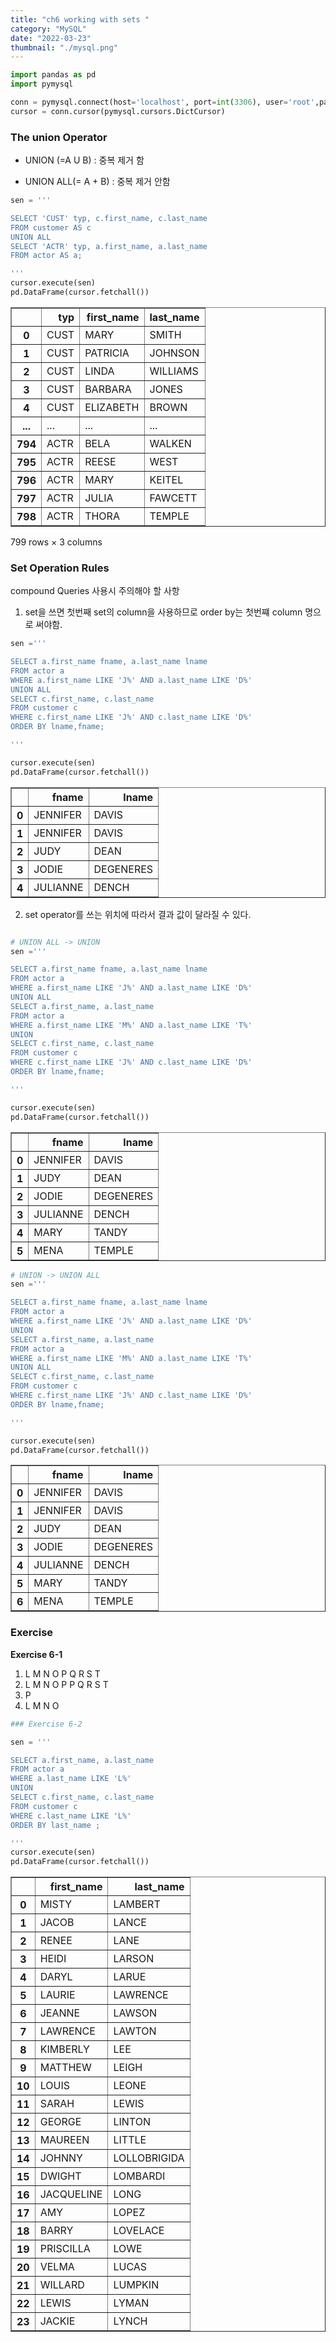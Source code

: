 ```yaml
---
title: "ch6 working with sets "
category: "MySQL"
date: "2022-03-23"
thumbnail: "./mysql.png"
---
```


```python
import pandas as pd
import pymysql

conn = pymysql.connect(host='localhost', port=int(3306), user='root',passwd='1234', db='sakila')
cursor = conn.cursor(pymysql.cursors.DictCursor)
```

### The union Operator

- UNION (=A U B) : 중복 제거 함

- UNION ALL(= A + B) : 중복 제거 안함

```python
sen = '''

SELECT 'CUST' typ, c.first_name, c.last_name
FROM customer AS c
UNION ALL
SELECT 'ACTR' typ, a.first_name, a.last_name
FROM actor AS a;

'''
cursor.execute(sen)
pd.DataFrame(cursor.fetchall())
```

<div>
<style scoped>
    .dataframe tbody tr th:only-of-type {
        vertical-align: middle;
    }

    .dataframe tbody tr th {
        vertical-align: top;
    }

    .dataframe thead th {
        text-align: right;
    }

</style>
<table border="1" class="dataframe">
  <thead>
    <tr style="text-align: right;">
      <th></th>
      <th>typ</th>
      <th>first_name</th>
      <th>last_name</th>
    </tr>
  </thead>
  <tbody>
    <tr>
      <th>0</th>
      <td>CUST</td>
      <td>MARY</td>
      <td>SMITH</td>
    </tr>
    <tr>
      <th>1</th>
      <td>CUST</td>
      <td>PATRICIA</td>
      <td>JOHNSON</td>
    </tr>
    <tr>
      <th>2</th>
      <td>CUST</td>
      <td>LINDA</td>
      <td>WILLIAMS</td>
    </tr>
    <tr>
      <th>3</th>
      <td>CUST</td>
      <td>BARBARA</td>
      <td>JONES</td>
    </tr>
    <tr>
      <th>4</th>
      <td>CUST</td>
      <td>ELIZABETH</td>
      <td>BROWN</td>
    </tr>
    <tr>
      <th>...</th>
      <td>...</td>
      <td>...</td>
      <td>...</td>
    </tr>
    <tr>
      <th>794</th>
      <td>ACTR</td>
      <td>BELA</td>
      <td>WALKEN</td>
    </tr>
    <tr>
      <th>795</th>
      <td>ACTR</td>
      <td>REESE</td>
      <td>WEST</td>
    </tr>
    <tr>
      <th>796</th>
      <td>ACTR</td>
      <td>MARY</td>
      <td>KEITEL</td>
    </tr>
    <tr>
      <th>797</th>
      <td>ACTR</td>
      <td>JULIA</td>
      <td>FAWCETT</td>
    </tr>
    <tr>
      <th>798</th>
      <td>ACTR</td>
      <td>THORA</td>
      <td>TEMPLE</td>
    </tr>
  </tbody>
</table>
<p>799 rows × 3 columns</p>
</div>

### Set Operation Rules

compound Queries 사용시 주의해야 할 사항

1.  set을 쓰면 첫번째 set의 column을 사용하므로 order by는 첫번쨰 column 명으로 써야함.

```python
sen ='''

SELECT a.first_name fname, a.last_name lname
FROM actor a
WHERE a.first_name LIKE 'J%' AND a.last_name LIKE 'D%'
UNION ALL
SELECT c.first_name, c.last_name
FROM customer c
WHERE c.first_name LIKE 'J%' AND c.last_name LIKE 'D%'
ORDER BY lname,fname;

'''

cursor.execute(sen)
pd.DataFrame(cursor.fetchall())
```

<div>
<style scoped>
    .dataframe tbody tr th:only-of-type {
        vertical-align: middle;
    }

    .dataframe tbody tr th {
        vertical-align: top;
    }

    .dataframe thead th {
        text-align: right;
    }

</style>
<table border="1" class="dataframe">
  <thead>
    <tr style="text-align: right;">
      <th></th>
      <th>fname</th>
      <th>lname</th>
    </tr>
  </thead>
  <tbody>
    <tr>
      <th>0</th>
      <td>JENNIFER</td>
      <td>DAVIS</td>
    </tr>
    <tr>
      <th>1</th>
      <td>JENNIFER</td>
      <td>DAVIS</td>
    </tr>
    <tr>
      <th>2</th>
      <td>JUDY</td>
      <td>DEAN</td>
    </tr>
    <tr>
      <th>3</th>
      <td>JODIE</td>
      <td>DEGENERES</td>
    </tr>
    <tr>
      <th>4</th>
      <td>JULIANNE</td>
      <td>DENCH</td>
    </tr>
  </tbody>
</table>
</div>

2. set operator를 쓰는 위치에 따라서 결과 값이 달라질 수 있다.

```python

# UNION ALL -> UNION
sen ='''

SELECT a.first_name fname, a.last_name lname
FROM actor a
WHERE a.first_name LIKE 'J%' AND a.last_name LIKE 'D%'
UNION ALL
SELECT a.first_name, a.last_name
FROM actor a
WHERE a.first_name LIKE 'M%' AND a.last_name LIKE 'T%'
UNION
SELECT c.first_name, c.last_name
FROM customer c
WHERE c.first_name LIKE 'J%' AND c.last_name LIKE 'D%'
ORDER BY lname,fname;

'''

cursor.execute(sen)
pd.DataFrame(cursor.fetchall())
```

<div>
<style scoped>
    .dataframe tbody tr th:only-of-type {
        vertical-align: middle;
    }

    .dataframe tbody tr th {
        vertical-align: top;
    }

    .dataframe thead th {
        text-align: right;
    }

</style>
<table border="1" class="dataframe">
  <thead>
    <tr style="text-align: right;">
      <th></th>
      <th>fname</th>
      <th>lname</th>
    </tr>
  </thead>
  <tbody>
    <tr>
      <th>0</th>
      <td>JENNIFER</td>
      <td>DAVIS</td>
    </tr>
    <tr>
      <th>1</th>
      <td>JUDY</td>
      <td>DEAN</td>
    </tr>
    <tr>
      <th>2</th>
      <td>JODIE</td>
      <td>DEGENERES</td>
    </tr>
    <tr>
      <th>3</th>
      <td>JULIANNE</td>
      <td>DENCH</td>
    </tr>
    <tr>
      <th>4</th>
      <td>MARY</td>
      <td>TANDY</td>
    </tr>
    <tr>
      <th>5</th>
      <td>MENA</td>
      <td>TEMPLE</td>
    </tr>
  </tbody>
</table>
</div>

```python
# UNION -> UNION ALL
sen ='''

SELECT a.first_name fname, a.last_name lname
FROM actor a
WHERE a.first_name LIKE 'J%' AND a.last_name LIKE 'D%'
UNION
SELECT a.first_name, a.last_name
FROM actor a
WHERE a.first_name LIKE 'M%' AND a.last_name LIKE 'T%'
UNION ALL
SELECT c.first_name, c.last_name
FROM customer c
WHERE c.first_name LIKE 'J%' AND c.last_name LIKE 'D%'
ORDER BY lname,fname;

'''

cursor.execute(sen)
pd.DataFrame(cursor.fetchall())
```

<div>
<style scoped>
    .dataframe tbody tr th:only-of-type {
        vertical-align: middle;
    }

    .dataframe tbody tr th {
        vertical-align: top;
    }

    .dataframe thead th {
        text-align: right;
    }

</style>
<table border="1" class="dataframe">
  <thead>
    <tr style="text-align: right;">
      <th></th>
      <th>fname</th>
      <th>lname</th>
    </tr>
  </thead>
  <tbody>
    <tr>
      <th>0</th>
      <td>JENNIFER</td>
      <td>DAVIS</td>
    </tr>
    <tr>
      <th>1</th>
      <td>JENNIFER</td>
      <td>DAVIS</td>
    </tr>
    <tr>
      <th>2</th>
      <td>JUDY</td>
      <td>DEAN</td>
    </tr>
    <tr>
      <th>3</th>
      <td>JODIE</td>
      <td>DEGENERES</td>
    </tr>
    <tr>
      <th>4</th>
      <td>JULIANNE</td>
      <td>DENCH</td>
    </tr>
    <tr>
      <th>5</th>
      <td>MARY</td>
      <td>TANDY</td>
    </tr>
    <tr>
      <th>6</th>
      <td>MENA</td>
      <td>TEMPLE</td>
    </tr>
  </tbody>
</table>
</div>

### Exercise

**Exercise 6-1**

1. L M N O P Q R S T
2. L M N O P P Q R S T
3. P
4. L M N O

```python
### Exercise 6-2

sen = '''

SELECT a.first_name, a.last_name
FROM actor a
WHERE a.last_name LIKE 'L%'
UNION
SELECT c.first_name, c.last_name
FROM customer c
WHERE c.last_name LIKE 'L%'
ORDER BY last_name ;

'''
cursor.execute(sen)
pd.DataFrame(cursor.fetchall())


```

<div>
<style scoped>
    .dataframe tbody tr th:only-of-type {
        vertical-align: middle;
    }

    .dataframe tbody tr th {
        vertical-align: top;
    }

    .dataframe thead th {
        text-align: right;
    }

</style>
<table border="1" class="dataframe">
  <thead>
    <tr style="text-align: right;">
      <th></th>
      <th>first_name</th>
      <th>last_name</th>
    </tr>
  </thead>
  <tbody>
    <tr>
      <th>0</th>
      <td>MISTY</td>
      <td>LAMBERT</td>
    </tr>
    <tr>
      <th>1</th>
      <td>JACOB</td>
      <td>LANCE</td>
    </tr>
    <tr>
      <th>2</th>
      <td>RENEE</td>
      <td>LANE</td>
    </tr>
    <tr>
      <th>3</th>
      <td>HEIDI</td>
      <td>LARSON</td>
    </tr>
    <tr>
      <th>4</th>
      <td>DARYL</td>
      <td>LARUE</td>
    </tr>
    <tr>
      <th>5</th>
      <td>LAURIE</td>
      <td>LAWRENCE</td>
    </tr>
    <tr>
      <th>6</th>
      <td>JEANNE</td>
      <td>LAWSON</td>
    </tr>
    <tr>
      <th>7</th>
      <td>LAWRENCE</td>
      <td>LAWTON</td>
    </tr>
    <tr>
      <th>8</th>
      <td>KIMBERLY</td>
      <td>LEE</td>
    </tr>
    <tr>
      <th>9</th>
      <td>MATTHEW</td>
      <td>LEIGH</td>
    </tr>
    <tr>
      <th>10</th>
      <td>LOUIS</td>
      <td>LEONE</td>
    </tr>
    <tr>
      <th>11</th>
      <td>SARAH</td>
      <td>LEWIS</td>
    </tr>
    <tr>
      <th>12</th>
      <td>GEORGE</td>
      <td>LINTON</td>
    </tr>
    <tr>
      <th>13</th>
      <td>MAUREEN</td>
      <td>LITTLE</td>
    </tr>
    <tr>
      <th>14</th>
      <td>JOHNNY</td>
      <td>LOLLOBRIGIDA</td>
    </tr>
    <tr>
      <th>15</th>
      <td>DWIGHT</td>
      <td>LOMBARDI</td>
    </tr>
    <tr>
      <th>16</th>
      <td>JACQUELINE</td>
      <td>LONG</td>
    </tr>
    <tr>
      <th>17</th>
      <td>AMY</td>
      <td>LOPEZ</td>
    </tr>
    <tr>
      <th>18</th>
      <td>BARRY</td>
      <td>LOVELACE</td>
    </tr>
    <tr>
      <th>19</th>
      <td>PRISCILLA</td>
      <td>LOWE</td>
    </tr>
    <tr>
      <th>20</th>
      <td>VELMA</td>
      <td>LUCAS</td>
    </tr>
    <tr>
      <th>21</th>
      <td>WILLARD</td>
      <td>LUMPKIN</td>
    </tr>
    <tr>
      <th>22</th>
      <td>LEWIS</td>
      <td>LYMAN</td>
    </tr>
    <tr>
      <th>23</th>
      <td>JACKIE</td>
      <td>LYNCH</td>
    </tr>
  </tbody>
</table>
</div>

```python

```
